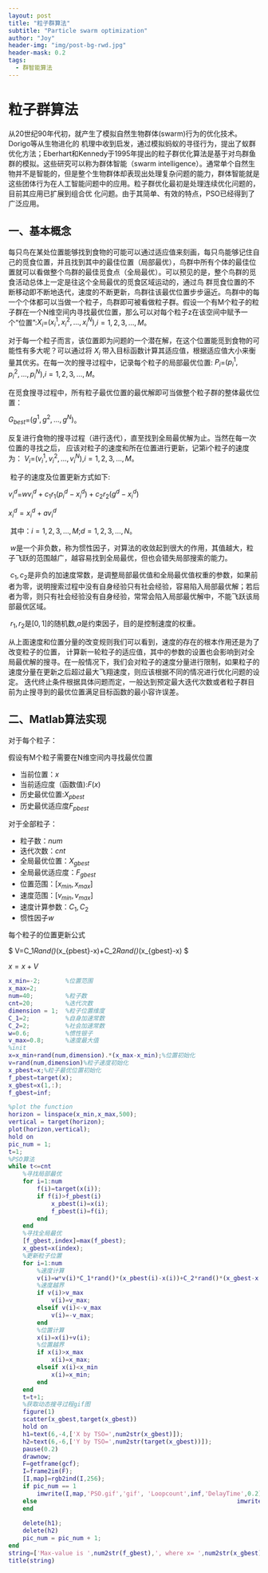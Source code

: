 ```yaml
---
layout: post
title: "粒子群算法"
subtitle: "Particle swarm optimization"
author: "Joy"
header-img: "img/post-bg-rwd.jpg"
header-mask: 0.2
tags:
  - 群智能算法
---
```


# 粒子群算法

​       从20世纪90年代初，就产生了模拟自然生物群体(swarm)行为的优化技术。Dorigo等从生物进化的 机理中收到启发，通过模拟蚂蚁的寻径行为，提出了蚁群优化方法；Eberhart和Kennedy于1995年提出的粒子群优化算法是基于对鸟群鱼群的模拟。这些研究可以称为群体智能（swarm intelligence）。通常单个自然生物并不是智能的，但是整个生物群体却表现出处理复杂问题的能力，群体智能就是这些团体行为在人工智能问题中的应用。粒子群优化最初是处理连续优化问题的，目前其应用已扩展到组合优 化问题。由于其简单、有效的特点，PSO已经得到了广泛应用。

## 一、基本概念

​        每只鸟在某处位置能够找到食物的可能可以通过适应值来刻画，每只鸟能够记住自己的觅食位置，并且找到其中的最佳位置（局部最优），鸟群中所有个体的最佳位置就可以看做整个鸟群的最佳觅食点（全局最优）。可以预见的是，整个鸟群的觅食活动总体上一定是往这个全局最优的觅食区域运动的，通过鸟 群觅食位置的不断移动即不断地迭代，速度的不断更新，鸟群往该最优位置步步逼近。鸟群中的每一个个体都可以当做一个粒子，鸟群即可被看做粒子群。假设一个有M个粒子的粒子群在一个N维空间内寻找最优位置，那么可以对每个粒子z在该空间中赋予一个“位置”:$X_i$=$(x_i^1,x_i^2,...,x_i^N)$,$i=1,2,3,...,M$。

​        对于每一个粒子而言，该位置即为问题的一个潜在解，在这个位置能觅到食物的可能性有多大呢？可以通过将 $X_i$ 带入目标函数计算其适应值，根据适应值大小来衡量其优劣。在每一次的搜寻过程中，记录每个粒子的局部最优位置: $P_i$=$(p_i^1,p_i^2,...,p_i^N)$,$i=1,2,3,...,M$。

​        在觅食搜寻过程中，所有粒子最优位置的最优解即可当做整个粒子群的整体最优位置：

$G_{best}$=$(g^1,g^2,...,g^N)$。

​        反复进行食物的搜寻过程（进行迭代），直至找到全局最优解为止。当然在每一次位置的寻找之后， 应该对粒子的速度和所在位置进行更新，记第i个粒子的速度为： $V_i$=$(v_i^1,v_i^2,...,v_i^N)$,$i=1,2,3,...,M$。

​        粒子的速度及位置更新方式如下:

$v_i^d$=$wv_i^d+c_1r_1(p_i^d-x_i^d)+c_2r_2(g^d-x_i^d)$

$x_i^d=x_i^d+av_i^d$

​        其中：$i=1,2,3,...,M$;$d=1,2,3,...,N$。

​        $w$是一个非负数，称为惯性因子，对算法的收敛起到很大的作用，其值越大，粒子飞跃的范围越广，越容易找到全局最优，但也会错失局部搜索的能力。

​        $c_1,c_2$是非负的加速度常数，是调整局部最优值和全局最优值权重的参数，如果前者为零，说明搜索过程中没有自身经验只有社会经验，容易陷入局部最优解；若后者为零，则只有社会经验没有自身经验，常常会陷入局部最优解中，不能飞跃该局部最优区域。

​        $r_1,r_2$是$[0,1]$的随机数,$a$是约束因子，目的是控制速度的权重。

从上面速度和位置分量的改变规则我们可以看到，速度的存在的根本作用还是为了改变粒子的位置， 计算新一轮粒子的适应值，其中的参数的设置也会影响到对全局最优解的搜寻。在一般情况下，我们会对粒子的速度分量进行限制，如果粒子的速度分量在更新之后超过最大飞翔速度，则应该根据不同的情况进行优化问题的设定。 迭代终止条件根据具体问题而定，一般达到预定最大迭代次数或者粒子群目前为止搜寻到的最优位置满足目标函数的最小容许误差。 

## 二、Matlab算法实现

对于每个粒子：

假设有M个粒子需要在N维空间内寻找最优位置

- 当前位置：$x$
- 当前适应度（函数值):$F(x)$
- 历史最优位置:$X_{pbest}$
- 历史最优适应度$F_{pbest}$

对于全部粒子：

- 粒子数：$num$
- 迭代次数：$cnt$
- 全局最优位置：$X_{gbest}$
- 全局最优适应度：$F_{gbest}$
- 位置范围：$[x_{min},x_{max}]$
- 速度范围：$[v_{min},v_{max}]$
- 速度计算参数：$C_1,C_2$
- 惯性因子$w$

每个粒子的位置更新公式

$ V=C_1*Rand()*(x_{pbest}-x)+C_2*Rand()*(x_{gbest}-x) $

$x=x+V$

```matlab
x_min=-2;       %位置范围
x_max=2;
num=40;         %粒子数
cnt=20;         %迭代次数
dimension = 1;  %粒子位置维度
C_1=2;          %自身加速常数
C_2=2;          %社会加速常数
w=0.6;          %惯性银子
v_max=0.8;      %速度最大值
%init
x=x_min+rand(num,dimension).*(x_max-x_min);%位置初始化
v=rand(num,dimension)%粒子速度初始化
x_pbest=x;%粒子最优位置初始化
f_pbest=target(x);
x_gbest=x(1,:);
f_gbest=inf;

%plot the function
horizon = linspace(x_min,x_max,500);
vertical = target(horizon);
plot(horizon,vertical);
hold on
pic_num = 1;
t=1;
%PSO算法
while t<=cnt
    %寻找局部最优
    for i=1:num
        f(i)=target(x(i));
        if f(i)>f_pbest(i)
            x_pbest(i)=x(i);
            f_pbest(i)=f(i);
        end
    end
    %寻找全局最优
    [f_gbest,index]=max(f_pbest);
    x_gbest=x(index);
    %更新粒子位置
    for i=1:num
        %速度计算
        v(i)=w*v(i)*C_1*rand()*(x_pbest(i)-x(i))+C_2*rand()*(x_gbest-x(i));
        %速度越界
        if v(i)>v_max
            v(i)=v_max;
        elseif v(i)<-v_max
            v(i)=-v_max;
        end
        %位置计算
        x(i)=x(i)+v(i);
        %位置越界
        if x(i)>x_max
            x(i)=x_max;
        elseif x(i)<x_min
            x(i)=x_min;
        end
    end
    t=t+1;
    %获取动态搜寻过程gif图
    figure(1)
    scatter(x_gbest,target(x_gbest))
    hold on
    h1=text(6,-4,['X by TSO=',num2str(x_gbest)]);
    h2=text(6,-6,['Y by TSO=',num2str(target(x_gbest))]);
    pause(0.2)
    drawnow;
    F=getframe(gcf);
    I=frame2im(F);
    [I,map]=rgb2ind(I,256);
    if pic_num == 1
        imwrite(I,map,'PSO.gif','gif', 'Loopcount',inf,'DelayTime',0.2);
    else  					               						imwrite(I,map,'PSO.gif','gif','WriteMode','append','DelayTime',0.2);
    end
    
    delete(h1);
    delete(h2)
    pic_num = pic_num + 1;
end
string=['Max-value is ',num2str(f_gbest),', where x= ',num2str(x_gbest)];
title(string)
```

